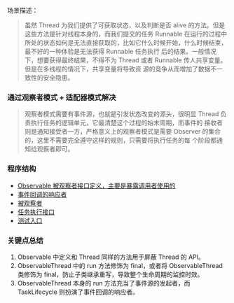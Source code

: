 场景描述：
> 虽然 Thread 为我们提供了可获取状态，以及判断是否 alive 的方法。但是这些方法是针对线程本身的，而我们提交的任务 Runnable
> 在运行的过程中所处的状态如何是无法直接获取的，比如它什么时候开始，什么时候结束，最不好的一种体验是无法获得 Runnable 任务执行
> 后的结果。一般情况下，想要获得最终结果，不得不为 Thread 或者 Runnable 传人共享变量。但是在多线程的情况下，共享变量将导致资
> 源的竞争从而增加了数据不一致性的安全隐患。

### 通过观察者模式 + 适配器模式解决

> 观察者模式需要有事件源，也就是引发状态改变的源头，很明显 Thread 负责执行任务的逻辑单元，它最清楚这个过程的始末周期，而事件的
> 接收者则是通知接受者一方，严格意义上的观察者模式是需要 Observer 的集合的，这里不需要完全遵守这样的规则，只需要将执行任务的每
> 个阶段都通知给观察者即可。

### 程序结构

- [Observable 被观察者接口定义，主要是暴露调用者使用的](Observable.java)
- [事件回调的响应者](TaskLifecycle.java)
- [被观察者](ObservableThread.java)
- [任务执行接口](Task.java)
- [测试入口](ObservableThreadTest.java)

### 关键点总结

1. Observable 中定义和 Thread 同样的方法用于屏蔽 Thread 的 API。
2. ObservableThread 中的 run 方法修饰为 final，或者将 ObservableThread 类修饰为 final，防止子类继承重写，导致整个生命周期的监控时效。
3. ObservableThread 本身的 run 方法充当了事件源的发起者，而 TaskLifecycle 则扮演了事件回调的响应者。